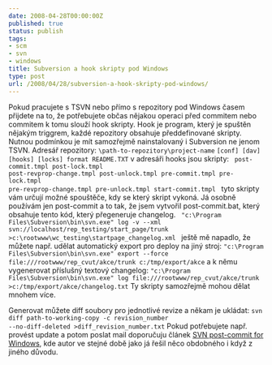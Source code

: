 ```yaml
---
date: 2008-04-28T00:00:00Z
published: true
status: publish
tags:
- scm
- svn
- windows
title: Subversion a hook skripty pod Windows
type: post
url: /2008/04/28/subversion-a-hook-skripty-pod-windows/
---
```


Pokud pracujete s TSVN nebo přímo s repozitory pod Windows časem přijdete na to, že potřebujete občas nějakou operaci před commitem nebo commitem k tomu slouží hook skripty. Hook je program, který je spuštěn nějakým triggrem, každé repozitory obsahuje předdefinované skripty. Nutnou podmínkou je mít samozřejmě nainstalovaný i Subversion ne jenom TSVN.
Adresář repozitory: <code>\path-to-repozitory\project-name</code>
<code>[conf] [dav] [hooks] [locks] format README.TXT</code>
v adresáři hooks jsou skripty:
<code>
post-commit.tmpl
post-lock.tmpl
post-revprop-change.tmpl
post-unlock.tmpl
pre-commit.tmpl
pre-lock.tmpl
pre-revprop-change.tmpl
pre-unlock.tmpl
start-commit.tmpl
</code>
tyto skripty vám určují možné spouštěče, kdy se který skript vykoná. Já osobně používám jen post-commit a to tak, že jsem vytvořil post-commit.bat, který obsahuje tento kód, který přegeneruje changelog.
<code>
"c:\Program Files\Subversion\bin\svn.exe" log -v --xml svn://localhost/rep_testing/start_page/trunk &gt;c:\rootwww\wc_testing\startpage_changelog.xml
</code>
ještě mě napadlo, že můžete např. udělat automatický export pro deploy na jiný stroj:
<code>"c:\Program Files\Subversion\bin\svn.exe" export --force file:///rootwww/rep_cvut/akce/trunk c:/tmp/export/akce</code>
a k němu vygenerovat příslušný textový changelog:
<code>"c:\Program Files\Subversion\bin\svn.exe" log file:///rootwww/rep_cvut/akce/trunk &gt;c:/tmp/export/akce/changelog.txt</code>
Ty skripty samozřejmě mohou dělat mnohem více.

Generovat můžete diff soubory pro jednotlivé revize a někam je ukládat:
<code>svn diff path-to-working-copy -c revision_number --no-diff-deleted &gt;diff_revision_number.txt</code>
Pokud potřebujete např. provést update a potom poslat mail doporučuju článek <a href="http://blog.pengoworks.com/index.cfm/2008/2/5/SVN-postcommit-for-Windows">SVN post-commit for Windows</a>, kde autor ve stejné době jako já řešil něco obdobného i když z jiného důvodu.
